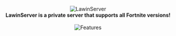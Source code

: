 <p align=center>
  <img src="https://i.imgur.com/fpysHlE.png" alt="LawinServer">
  <br>
  <b>LawinServer is a private server that supports all Fortnite versions!</b>
  <br><br>
  <img src="https://i.imgur.com/S3kkJd3.png" alt="Features">
</p>
